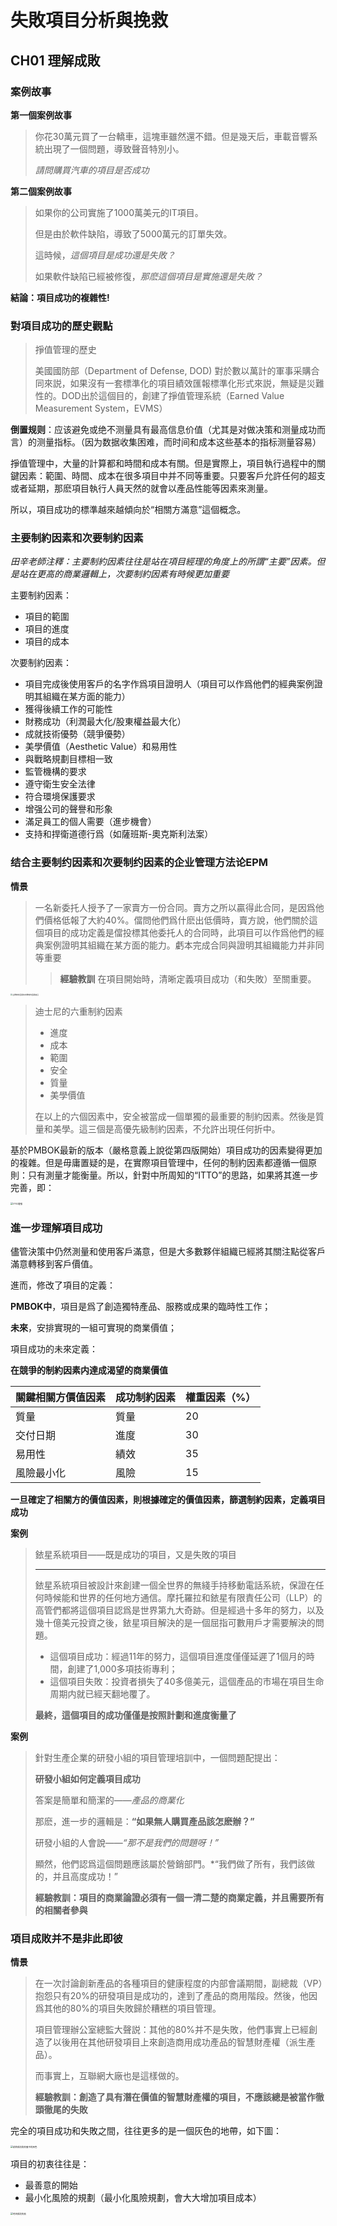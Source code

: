# 失敗項目分析與挽救

## CH01 理解成敗

### 案例故事

**第一個案例故事**

> 你花30萬元買了一台轎車，這塊車雖然還不錯。但是幾天后，車載音響系統出現了一個問題，導致聲音特別小。
>
> *請問購買汽車的項目是否成功*
>
> 

**第二個案例故事**

> 如果你的公司實施了1000萬美元的IT項目。
>
> 但是由於軟件缺陷，導致了5000萬元的訂單失效。
>
> 這時候，*這個項目是成功還是失敗？*
>
> 如果軟件缺陷已經被修復，*那麽這個項目是實施還是失敗？*

**結論：項目成功的複雜性!**

### 對項目成功的歷史觀點

> 掙值管理的歷史
>
> 美國國防部（Department of Defense, DOD) 對於數以萬計的軍事采購合同來説，如果沒有一套標準化的項目績效匯報標準化形式來説，無疑是災難性的。DOD出於這個目的，創建了掙值管理系統（Earned Value Measurement System，EVMS）

**倒置规则**：应该避免或绝不测量具有最高信息价值（尤其是对做决策和测量成功而言）的测量指标。（因为数据收集困难，而时间和成本这些基本的指标测量容易）

掙值管理中，大量的計算都和時間和成本有關。但是實際上，項目執行過程中的關鍵因素：範圍、時間、成本在很多項目中并不同等重要。只要客戶允許任何的超支或者延期，那麽項目執行人員天然的就會以產品性能等因素來測量。

所以，項目成功的標準越來越傾向於“相關方滿意”這個概念。

### 主要制約因素和次要制約因素

*田辛老師注釋：主要制約因素往往是站在項目經理的角度上的所謂“主要”因素。但是站在更高的商業邏輯上，次要制約因素有時候更加重要*

主要制約因素：

* 項目的範圍
* 項目的進度
* 項目的成本

次要制約因素：

* 項目完成後使用客戶的名字作爲項目證明人（項目可以作爲他們的經典案例證明其組織在某方面的能力）
* 獲得後續工作的可能性
* 財務成功（利潤最大化/股東權益最大化）
* 成就技術優勢（競爭優勢）
* 美學價值（Aesthetic Value）和易用性
* 與戰略規劃目標相一致
* 監管機構的要求
* 遵守衛生安全法律
* 符合環境保護要求
* 增强公司的聲譽和形象
* 滿足員工的個人需要（進步機會）
* 支持和捍衛道德行爲（如薩班斯-奧克斯利法案）

### 结合主要制约因素和次要制约因素的企业管理方法论EPM

**情景**

> 一名新委托人授予了一家賣方一份合同。賣方之所以贏得此合同，是因爲他們價格低報了大約40%。儅問他們爲什麽出低價時，賣方說，他們關於這個項目的成功定義是儅投標其他委托人的合同時，此項目可以作爲他們的經典案例證明其組織在某方面的能力。虧本完成合同與證明其組織能力并非同等重要
>
> > **經驗教訓** 在項目開始時，清晰定義項目成功（和失敗）至關重要。

<img src="./imges/主要制约和次要制约.png" alt="主要制約因素和次要制約因素結合" style="zoom:20%;" />

> 迪士尼的六重制約因素
>
> * 進度
> * 成本
> * 範圍
> * 安全
> * 質量
> * 美學價值
>
> 在以上的六個因素中，安全被當成一個單獨的最重要的制約因素。然後是質量和美學。這三個是高優先級制約因素，不允許出現任何折中。

基於PMBOK最新的版本（嚴格意義上說從第四版開始）項目成功的因素變得更加的複雜。但是毋庸置疑的是，在實際項目管理中，任何的制約因素都遵循一個原則：只有測量才能衡量。所以，針對中所周知的“ITTO”的思路，如果將其進一步完善，即：

<img src="./imges/ITTO增强.png" alt="ITTO增强" style="zoom:25%;" />

### 進一步理解項目成功

儘管決策中仍然測量和使用客戶滿意，但是大多數夥伴組織已經將其關注點從客戶滿意轉移到客戶價值。

進而，修改了項目的定義：

**PMBOK中**，項目是爲了創造獨特產品、服務或成果的臨時性工作；

**未來**，安排實現的一組可實現的商業價值；

項目成功的未來定義：

**在競爭的制約因素内達成渴望的商業價值**



| 關鍵相關方價值因素 | 成功制約因素 | 權重因素（%） |
| ------------------ | ------------ | ------------- |
| 質量               | 質量         | 20            |
| 交付日期           | 進度         | 30            |
| 易用性             | 績效         | 35            |
| 風險最小化         | 風險         | 15            |

**一旦確定了相關方的價值因素，則根據確定的價值因素，篩選制約因素，定義項目成功**

**案例**

> 銥星系統項目——既是成功的項目，又是失敗的項目
>
> ------
>
> 銥星系統項目被設計來創建一個全世界的無綫手持移動電話系統，保證在任何時候能和世界的任何地方通信。摩托羅拉和銥星有限責任公司（LLP）的高管們都將這個項目認爲是世界第九大奇跡。但是經過十多年的努力，以及幾十億美元投資之後，銥星項目解決的是一個屈指可數用戶才需要解決的問題。
>
> * 這個項目成功：經過11年的努力，這個項目進度僅僅延遲了1個月的時間，創建了1,000多項技術專利；
> * 這個項目失敗：投資者損失了40多億美元，這個產品的市場在項目生命周期内就已經天翻地覆了。
>
> **最終，這個項目的成功僅僅是按照計劃和進度衡量了**

**案例**

> 針對生產企業的研發小組的項目管理培訓中，一個問題配提出：
>
> **研發小組如何定義項目成功**
>
> 答案是簡單和簡潔的——*產品的商業化*
>
> 那麽，進一步的邏輯是：**“如果無人購買產品該怎麽辦？”**
>
> 研發小組的人會說——*“那不是我們的問題呀！”*
>
> 顯然，他們認爲這個問題應該屬於營銷部門。*“我們做了所有，我們該做的，并且高度成功！”
>
> **經驗教訓：項目的商業論證必須有一個一清二楚的商業定義，并且需要所有的相關者參與**

### 項目成敗并不是非此即彼

**情景**

> 在一次討論創新產品的各種項目的健康程度的内部會議期間，副總裁（VP）抱怨只有20%的研發項目是成功的，達到了產品的商用階段。然後，他因爲其他的80%的項目失敗歸於糟糕的項目管理。
>
> 項目管理辦公室總監大聲説：其他的80%并不是失敗，他們事實上已經創造了以後用在其他研發項目上來創造商用成功產品的智慧財產權（派生產品）。
>
> 而事實上，互聯網大廠也是這樣做的。
>
> **經驗教訓：創造了具有潛在價值的智慧財產權的項目，不應該總是被當作徹頭徹尾的失敗**

完全的項目成功和失敗之間，往往更多的是一個灰色的地帶，如下圖：

<img src="imges\成功失败灰色.png" alt="項目成功和失敗中的灰色" style="zoom:25%;" />

項目的初衷往往是：

* 最善意的開始
* 最小化風險的規劃（最小化風險規劃，會大大增加項目成本）

<img src="imges\时间成功失败.png" alt="时间成功失败" style="zoom:25%;" />
